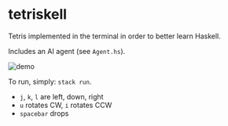# tetriskell

Tetris implemented in the terminal in order to better learn Haskell.

Includes an AI agent (see `Agent.hs`).

![demo](demo2.gif)

To run, simply: `stack run`.

- `j`, `k`, `l` are left, down, right
- `u` rotates CW, `i` rotates CCW
- `spacebar` drops
